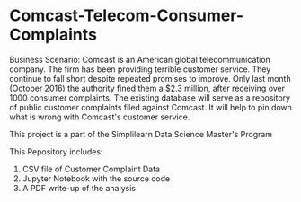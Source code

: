 # Comcast-Telecom-Consumer-Complaints

Business Scenario: Comcast is an American global telecommunication company. The firm has been providing terrible customer service. They continue to fall short despite repeated promises to improve. Only last month (October 2016) the authority fined them a $2.3 million, after receiving over 1000 consumer complaints. The existing database will serve as a repository of public customer complaints filed against Comcast. It will help to pin down what is wrong with Comcast's customer service.

This project is a part of the Simplilearn Data Science Master's Program

This Repository includes:
1) CSV file of Customer Complaint Data
2) Jupyter Notebook with the source code
3) A PDF write-up of the analysis
